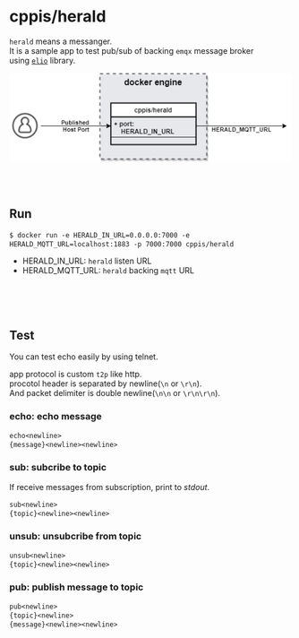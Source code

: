 # cppis/herald  
`herald` means a messanger.  
It is a sample app to test pub/sub of backing `emqx` message broker  
using [`elio`](https://github.com/cppis/elio) library.  

![docs/images/cppis.herald.png](https://github.com/cppis/elio/blob/dev/docs/images/cppis.herald.png?raw=true)  

<br/><br/>

## Run  
```shell
$ docker run -e HERALD_IN_URL=0.0.0.0:7000 -e HERALD_MQTT_URL=localhost:1883 -p 7000:7000 cppis/herald
```
* HERALD_IN_URL: `herald` listen URL  
* HERALD_MQTT_URL: `herald` backing `mqtt` URL  

<br/><br/><br/>

## Test  
You can test echo easily by using telnet.  

app protocol is custom `t2p` like http.  
procotol header is separated by newline(`\n` or `\r\n`).  
And packet delimiter is double newline(`\n\n` or `\r\n\r\n`).

### echo: echo message    
  ```
  echo<newline>
  {message}<newline><newline>
  ```
### sub: subcribe to topic    
  If receive messages from subscription, print to *stdout*. 
  ```
  sub<newline>
  {topic}<newline><newline>
  ```
### unsub: unsubcribe from topic  
  ```
  unsub<newline>
  {topic}<newline><newline>
  ```
### pub: publish message to topic  
  ```
  pub<newline>
  {topic}<newline>
  {message}<newline><newline>
  ```
